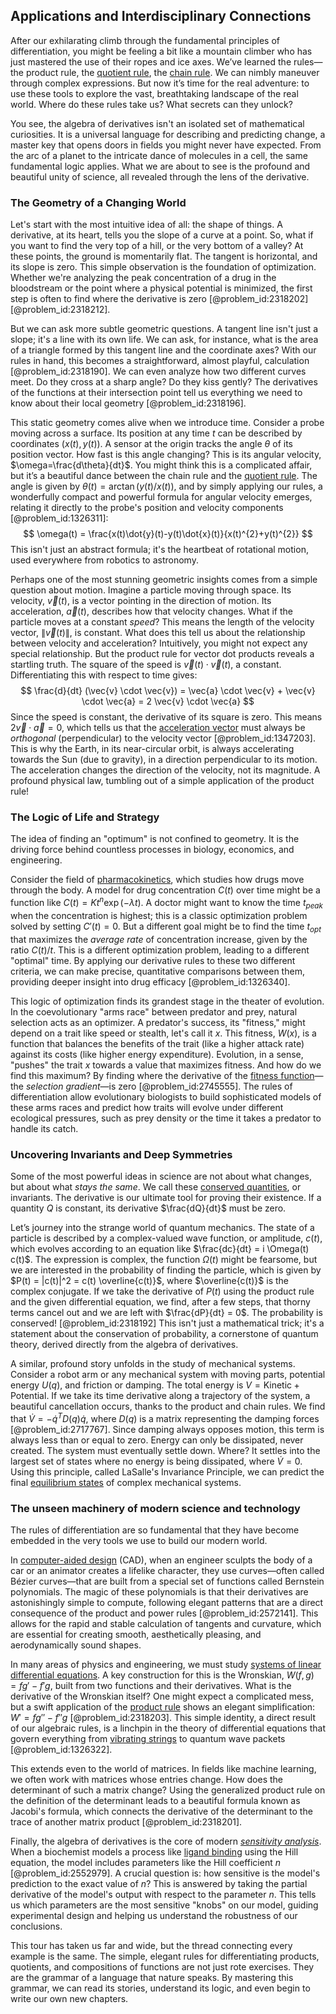 ## Applications and Interdisciplinary Connections

After our exhilarating climb through the fundamental principles of differentiation, you might be feeling a bit like a mountain climber who has just mastered the use of their ropes and ice axes. We’ve learned the rules—the product rule, the [quotient rule](@article_id:142557), the [chain rule](@article_id:146928). We can nimbly maneuver through complex expressions. But now it’s time for the real adventure: to use these tools to explore the vast, breathtaking landscape of the real world. Where do these rules take us? What secrets can they unlock?

You see, the algebra of derivatives isn't an isolated set of mathematical curiosities. It is a universal language for describing and predicting change, a master key that opens doors in fields you might never have expected. From the arc of a planet to the intricate dance of molecules in a cell, the same fundamental logic applies. What we are about to see is the profound and beautiful unity of science, all revealed through the lens of the derivative.

### The Geometry of a Changing World

Let's start with the most intuitive idea of all: the shape of things. A derivative, at its heart, tells you the slope of a curve at a point. So, what if you want to find the very top of a hill, or the very bottom of a valley? At these points, the ground is momentarily flat. The tangent is horizontal, and its slope is zero. This simple observation is the foundation of optimization. Whether we're analyzing the peak concentration of a drug in the bloodstream or the point where a physical potential is minimized, the first step is often to find where the derivative is zero [@problem_id:2318202] [@problem_id:2318212].

But we can ask more subtle geometric questions. A tangent line isn't just a slope; it's a line with its own life. We can ask, for instance, what is the area of a triangle formed by this tangent line and the coordinate axes? With our rules in hand, this becomes a straightforward, almost playful, calculation [@problem_id:2318190]. We can even analyze how two different curves meet. Do they cross at a sharp angle? Do they kiss gently? The derivatives of the functions at their intersection point tell us everything we need to know about their local geometry [@problem_id:2318196].

This static geometry comes alive when we introduce time. Consider a probe moving across a surface. Its position at any time $t$ can be described by coordinates $(x(t), y(t))$. A sensor at the origin tracks the angle $\theta$ of its position vector. How fast is this angle changing? This is its angular velocity, $\omega=\frac{d\theta}{dt}$. You might think this is a complicated affair, but it’s a beautiful dance between the chain rule and the [quotient rule](@article_id:142557). The angle is given by $\theta(t) = \arctan(y(t)/x(t))$, and by simply applying our rules, a wonderfully compact and powerful formula for angular velocity emerges, relating it directly to the probe's position and velocity components [@problem_id:1326311]:
$$ \omega(t) = \frac{x(t)\dot{y}(t)-y(t)\dot{x}(t)}{x(t)^{2}+y(t)^{2}} $$
This isn't just an abstract formula; it's the heartbeat of rotational motion, used everywhere from robotics to astronomy.

Perhaps one of the most stunning geometric insights comes from a simple question about motion. Imagine a particle moving through space. Its velocity, $\vec{v}(t)$, is a vector pointing in the direction of motion. Its acceleration, $\vec{a}(t)$, describes how that velocity changes. What if the particle moves at a constant *speed*? This means the length of the velocity vector, $\|\vec{v}(t)\|$, is constant. What does this tell us about the relationship between velocity and acceleration? Intuitively, you might not expect any special relationship. But the product rule for vector dot products reveals a startling truth. The square of the speed is $\vec{v}(t) \cdot \vec{v}(t)$, a constant. Differentiating this with respect to time gives:
$$ \frac{d}{dt} (\vec{v} \cdot \vec{v}) = \vec{a} \cdot \vec{v} + \vec{v} \cdot \vec{a} = 2 \vec{v} \cdot \vec{a} $$
Since the speed is constant, the derivative of its square is zero. This means $2 \vec{v} \cdot \vec{a} = 0$, which tells us that the [acceleration vector](@article_id:175254) must always be *orthogonal* (perpendicular) to the velocity vector [@problem_id:1347203]. This is why the Earth, in its near-circular orbit, is always accelerating towards the Sun (due to gravity), in a direction perpendicular to its motion. The acceleration changes the direction of the velocity, not its magnitude. A profound physical law, tumbling out of a simple application of the product rule!

### The Logic of Life and Strategy

The idea of finding an "optimum" is not confined to geometry. It is the driving force behind countless processes in biology, economics, and engineering.

Consider the field of [pharmacokinetics](@article_id:135986), which studies how drugs move through the body. A model for drug concentration $C(t)$ over time might be a function like $C(t) = K t^n \exp(-\lambda t)$. A doctor might want to know the time $t_{peak}$ when the concentration is highest; this is a classic optimization problem solved by setting $C'(t)=0$. But a different goal might be to find the time $t_{opt}$ that maximizes the *average rate* of concentration increase, given by the ratio $C(t)/t$. This is a
different optimization problem, leading to a different "optimal" time. By applying our derivative rules to these two different criteria, we can make precise, quantitative comparisons between them, providing deeper insight into drug efficacy [@problem_id:1326340].

This logic of optimization finds its grandest stage in the theater of evolution. In the coevolutionary "arms race" between predator and prey, natural selection acts as an optimizer. A predator's success, its "fitness," might depend on a trait like speed or stealth, let's call it $x$. This fitness, $W(x)$, is a function that balances the benefits of the trait (like a higher attack rate) against its costs (like higher energy expenditure). Evolution, in a sense, "pushes" the trait $x$ towards a value that maximizes fitness. And how do we find this maximum? By finding where the derivative of the [fitness function](@article_id:170569)—the *selection gradient*—is zero [@problem_id:2745555]. The rules of differentiation allow evolutionary biologists to build sophisticated models of these arms races and predict how traits will evolve under different ecological pressures, such as prey density or the time it takes a predator to handle its catch.

### Uncovering Invariants and Deep Symmetries

Some of the most powerful ideas in science are not about what changes, but about what *stays the same*. We call these [conserved quantities](@article_id:148009), or invariants. The derivative is our ultimate tool for proving their existence. If a quantity $Q$ is constant, its derivative $\frac{dQ}{dt}$ must be zero.

Let’s journey into the strange world of quantum mechanics. The state of a particle is described by a complex-valued wave function, or amplitude, $c(t)$, which evolves according to an equation like $\frac{dc}{dt} = i \Omega(t) c(t)$. The expression is complex, the function $\Omega(t)$ might be fearsome, but we are interested in the probability of finding the particle, which is given by $P(t) = |c(t)|^2 = c(t) \overline{c(t)}$, where $\overline{c(t)}$ is the complex conjugate. If we take the derivative of $P(t)$ using the product rule and the given differential equation, we find, after a few steps, that thorny terms cancel out and we are left with $\frac{dP}{dt} = 0$. The probability is conserved! [@problem_id:2318192] This isn't just a mathematical trick; it's a statement about the conservation of probability, a cornerstone of quantum theory, derived directly from the algebra of derivatives.

A similar, profound story unfolds in the study of mechanical systems. Consider a robot arm or any mechanical system with moving parts, potential energy $U(q)$, and friction or damping. The total energy is $V = \text{Kinetic} + \text{Potential}$. If we take its time derivative along a trajectory of the system, a beautiful cancellation occurs, thanks to the product and chain rules. We find that $\dot{V} = - \dot{q}^T D(q) \dot{q}$, where $D(q)$ is a matrix representing the damping forces [@problem_id:2717767]. Since damping always opposes motion, this term is always less than or equal to zero. Energy can only be dissipated, never created. The system must eventually settle down. Where? It settles into the largest set of states where no energy is being dissipated, where $\dot{V}=0$. Using this principle, called LaSalle's Invariance Principle, we can predict the final [equilibrium states](@article_id:167640) of complex mechanical systems.

### The unseen machinery of modern science and technology

The rules of differentiation are so fundamental that they have become embedded in the very tools we use to build our modern world.

In [computer-aided design](@article_id:157072) (CAD), when an engineer sculpts the body of a car or an animator creates a lifelike character, they use curves—often called Bézier curves—that are built from a special set of functions called Bernstein polynomials. The magic of these polynomials is that their derivatives are astonishingly simple to compute, following elegant patterns that are a direct consequence of the product and power rules [@problem_id:2572141]. This allows for the rapid and stable calculation of tangents and curvature, which are essential for creating smooth, aesthetically pleasing, and aerodynamically sound shapes.

In many areas of physics and engineering, we must study [systems of linear differential equations](@article_id:154803). A key construction for this is the Wronskian, $W(f,g) = fg' - f'g$, built from two functions and their derivatives. What is the derivative of the Wronskian itself? One might expect a complicated mess, but a swift application of the [product rule](@article_id:143930) shows an elegant simplification: $W' = fg'' - f''g$ [@problem_id:2318203]. This simple identity, a direct result of our algebraic rules, is a linchpin in the theory of differential equations that govern everything from [vibrating strings](@article_id:168288) to quantum wave packets [@problem_id:1326322].

This extends even to the world of matrices. In fields like machine learning, we often work with matrices whose entries change. How does the determinant of such a matrix change? Using the generalized product rule on the definition of the determinant leads to a beautiful formula known as Jacobi's formula, which connects the derivative of the determinant to the trace of another matrix product [@problem_id:2318201].

Finally, the algebra of derivatives is the core of modern *[sensitivity analysis](@article_id:147061)*. When a biochemist models a process like [ligand binding](@article_id:146583) using the Hill equation, the model includes parameters like the Hill coefficient $n$ [@problem_id:2552979]. A crucial question is: how sensitive is the model's prediction to the exact value of $n$? This is answered by taking the partial derivative of the model's output with respect to the parameter $n$. This tells us which parameters are the most sensitive "knobs" on our model, guiding experimental design and helping us understand the robustness of our conclusions.

This tour has taken us far and wide, but the thread connecting every example is the same. The simple, elegant rules for differentiating products, quotients, and compositions of functions are not just rote exercises. They are the grammar of a language that nature speaks. By mastering this grammar, we can read its stories, understand its logic, and even begin to write our own new chapters.